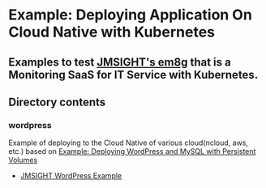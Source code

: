 # Example: Deploying Application On Cloud Native with Kubernetes
Examples to test [JMSIGHT's em8g](https://www.em8g.com) that is a Monitoring SaaS for IT Service with Kubernetes.
---
## Directory contents
### wordpress
Example of deploying to the Cloud Native of various cloud(ncloud, aws, etc.) based on [Example: Deploying WordPress and MySQL with Persistent Volumes](https://kubernetes.io/docs/tutorials/stateful-application/mysql-wordpress-persistent-volume/)
- [JMSIGHT WordPress Example](https://em8g.com/landing/documents/example)
